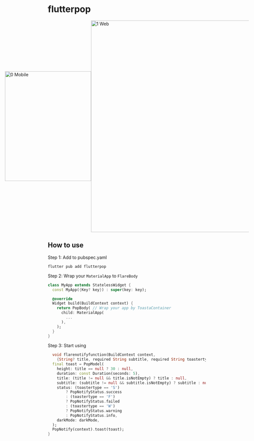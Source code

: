 # flutterpop
<div style="display: flex; justify-content: center; align-items: center;">
    <img width="275" height="350" alt="0 Mobile" src="https://github.com/Moeed366/flutterpop/assets/101408316/5ab87453-4abc-4402-ad40-13b51cd8f33c">
      <img width="675" alt="1 Web" src="https://github.com/Moeed366/flutterpop/assets/101408316/3eb9396a-aa60-48f1-9fba-9136e0f99e77">
</div>



## How to use

Step 1: Add to pubspec.yaml

```
flutter pub add flutterpop
```

Step 2: Wrap your `MaterialApp` to `FlareBody`

```dart
class MyApp extends StatelessWidget {
  const MyApp({Key? key}) : super(key: key);

  @override
  Widget build(BuildContext context) {
    return PopBody( // Wrap your app by ToastaContainer
      child: MaterialApp(
        ...
      ),
    );
  }
}
```

Step 3: Start using

```dart
  void flarenotifyfunction(BuildContext context,
    {String? title, required String subtitle, required String toastertype}) {
  final toast = PopModel(
    height: title == null ? 30 : null,
    duration: const Duration(seconds: 5),
    title: (title != null && title.isNotEmpty) ? title : null,
    subtitle: (subtitle != null && subtitle.isNotEmpty) ? subtitle : null,
    status: (toastertype == 'S')
        ? PopNotifyStatus.success
        : (toastertype == 'F')
        ? PopNotifyStatus.failed
        : (toastertype == 'W')
        ? PopNotifyStatus.warning
        : PopNotifyStatus.info,
    darkMode: darkMode,
  );
  PopNotify(context).toast(toast);
}
```
